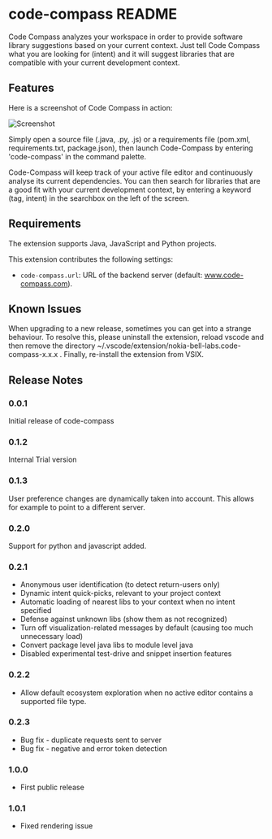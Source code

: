 # code-compass README

Code Compass analyzes your workspace in order to provide software library suggestions based on your current context. Just tell Code Compass what you are looking for (intent) and it will suggest libraries that are compatible with your current development context.

## Features

Here is a screenshot of Code Compass in action:

![Screenshot](https://www.code-compass.com/images/code-compass-screenshot.png "Code-Compass in action")

Simply open a source file (.java, .py, .js) or a requirements file (pom.xml, requirements.txt, package.json), then launch Code-Compass by entering 'code-compass' in the command palette.

Code-Compass will keep track of your active file editor and continuously analyse its current dependencies. You can then search for libraries that are a good fit with your current development context, by entering a keyword (tag, intent) in the searchbox on the left of the screen.

## Requirements

The extension supports Java, JavaScript and Python projects.

This extension contributes the following settings:

* `code-compass.url`: URL of the backend server (default: www.code-compass.com).
  
## Known Issues

When upgrading to a new release, sometimes you can get into a strange behaviour. To resolve this, please uninstall the extension, reload vscode and then remove the directory ~/.vscode/extension/nokia-bell-labs.code-compass-x.x.x . Finally, re-install the extension from VSIX.

## Release Notes

### 0.0.1
Initial release of code-compass 
### 0.1.2
Internal Trial version
### 0.1.3
User preference changes are dynamically taken into account. This allows for example to point to a different server.
### 0.2.0
Support for python and javascript added.
### 0.2.1

 - Anonymous user identification (to detect return-users only)
 - Dynamic intent quick-picks, relevant to your project context
 - Automatic loading of nearest libs to your context when no intent specified
 - Defense against unknown libs (show them as not recognized)
 - Turn off visualization-related messages by default (causing too much unnecessary load)
 - Convert package level java libs to module level java
 - Disabled experimental test-drive and snippet insertion features

### 0.2.2
 - Allow default ecosystem exploration when no active editor contains a supported file type.

### 0.2.3
 - Bug fix - duplicate requests sent to server
 - Bug fix - negative and error token detection

### 1.0.0
 - First public release

### 1.0.1
 - Fixed rendering issue